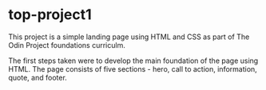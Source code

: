 # top-project1

This project is a simple landing page using HTML and CSS as part of The Odin Project foundations curriculm. 

The first steps taken were to develop the main foundation of the page using HTML. The page consists of five sections - hero, call to action, information, quote, and footer.   
